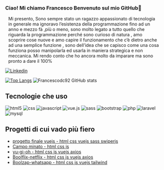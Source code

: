 ### Ciao! Mi chiamo Francesco Benvenuto sul mio GitHub👋
<div style="margin:10px;">
 Mi presento,  Sono sempre stato un ragazzo appassionato di tecnologia in generale ma ignoravo l’esistenza della programmazione fino ad un anno e mezzo fà ,più o meno, sono molto legato a tutto quello che riguarda la programmazione perché sono curioso di natura , amo scoprire cose nuove e amo capire il funzionamento che c’è dietro anche ad una semplice funzione , sono dell’idea che se capisco come una cosa funziona posso manipolarla ed usarla in maniera strategica e non meccanica. Mi rendo conto che ho ancora molto da imparare ma sono pronto a dare il 100%
</div>

[![Linkedin](https://img.shields.io/badge/LinkedIn-0077B5?style=for-the-badge&logo=linkedin&logoColor=white)](https://www.linkedin.com/in/francesco-dicorpo/)

[![Top Langs](https://github-readme-stats.vercel.app/api/top-langs/?username=Francescodc92)](https://github.com/anuraghazra/github-readme-stats)
![Francescodc92 GitHub stats](https://github-readme-stats.vercel.app/api?username=Francescodc92&show_icons=true&theme=dracula)

## Tecnologie che uso 
<div>
  <img alt="html5" src="https://img.shields.io/badge/HTML5-E34F26?style=for-the-badge&logo=html5&logoColor=white"/>
  <img alt="css" src="https://img.shields.io/badge/CSS-239120?&style=for-the-badge&logo=css3&logoColor=white"/>
  <img alt="javascript" src="https://img.shields.io/badge/JavaScript-F7DF1E?style=for-the-badge&logo=javascript&logoColor=black"/>
  <img alt="vue.js" src="https://img.shields.io/badge/Vue.js-35495E?style=for-the-badge&logo=vue.js&logoColor=4FC08D"/>
  <img alt="sass" src="https://img.shields.io/badge/Sass-CC6699?style=for-the-badge&logo=sass&logoColor=white"/>
  <img alt="bootstrap" src="https://img.shields.io/badge/Bootstrap-563D7C?style=for-the-badge&logo=bootstrap&logoColor=white"/>
  <img alt="php" src="https://img.shields.io/badge/PHP-777BB4?style=for-the-badge&logo=php&logoColor=white"/>
  <img alt="laravel" src="https://img.shields.io/badge/Laravel-FF2D20?style=for-the-badge&logo=laravel&logoColor=white"/>
  <img alt="mysql" src="https://img.shields.io/badge/MySQL-00000F?style=for-the-badge&logo=mysql&logoColor=white"/>
</div>

## Progetti di cui vado più fiero
- [progetto finale vuejs - html css vuejs sass swiperjs](https://github.com/Francescodc92/proj-html-vuejs)
- [Campo minato - html css js](https://github.com/Francescodc92/js-campominato-dom)
- [yu-gi-oh - html css js vuejs axios](https://github.com/Francescodc92/vite-yu-gi-oh)
- [Boolflix-netflix - html css js vuejs axios](https://github.com/Francescodc92/vite-boolflix)
- [Boolzap-whatsapp - html css js vuejs tailwind](https://github.com/Francescodc92/vue-boolzapp)
